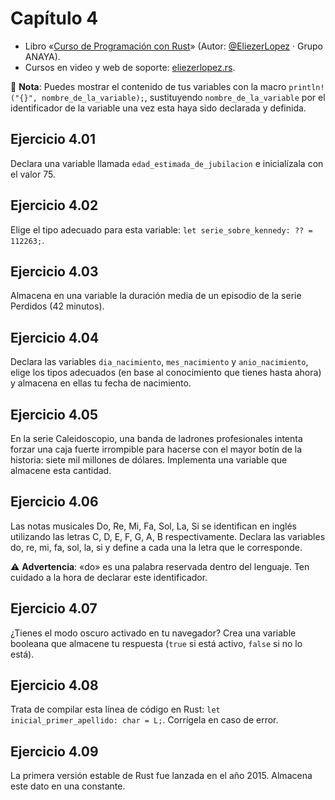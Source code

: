 # Capítulo 4
* Libro «[Curso de Programación con Rust](https://amzn.to/3WEqWZJ)» (Autor: [@EliezerLopez](https://linkedin.com/in/eliezerlopez) · Grupo ANAYA).
* Cursos en video y web de soporte: [eliezerlopez.rs](https://eliezerlopez.rs).

📝 **Nota**: Puedes mostrar el contenido de tus variables con la macro ```println!("{}", nombre_de_la_variable);```, sustituyendo ```nombre_de_la_variable``` por el identificador de la variable una vez esta haya sido declarada y definida.

## Ejercicio 4.01
Declara una variable llamada ```edad_estimada_de_jubilacion``` e inicialízala con el valor 75.

## Ejercicio 4.02
Elige el tipo adecuado para esta variable: ```let serie_sobre_kennedy: ?? = 112263;```.

## Ejercicio 4.03
Almacena en una variable la duración media de un episodio de la serie Perdidos (42 minutos).

## Ejercicio 4.04
Declara las variables ```dia_nacimiento```, ```mes_nacimiento``` y ```anio_nacimiento```, elige los tipos adecuados (en base al conocimiento que tienes hasta ahora) y almacena en ellas tu fecha de nacimiento.

## Ejercicio 4.05
En la serie Caleidoscopio, una banda de ladrones profesionales intenta forzar una caja fuerte irrompible para hacerse con el mayor botín de la historia: siete mil millones de dólares. Implementa una variable que almacene esta cantidad.

## Ejercicio 4.06
Las notas musicales Do, Re, Mi, Fa, Sol, La, Si se identifican en inglés utilizando las letras C, D, E, F, G, A, B respectivamente. Declara las variables do, re, mi, fa, sol, la, si y define a cada una la letra que le corresponde.

⚠️ **Advertencia**: «do» es una palabra reservada dentro del lenguaje. Ten cuidado a la hora de declarar este identificador.

## Ejercicio 4.07
¿Tienes el modo oscuro activado en tu navegador? Crea una variable booleana que almacene tu respuesta (```true``` si está activo, ```false``` si no lo está).

## Ejercicio 4.08
Trata de compilar esta línea de código en Rust: ```let inicial_primer_apellido: char = L;```. Corrígela en caso de error.

## Ejercicio 4.09
La primera versión estable de Rust fue lanzada en el año 2015. Almacena este dato en una constante.
